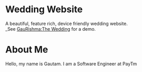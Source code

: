 # Wedding Website
A beautiful, feature rich, device friendly wedding website.  
_See [GauRishma:The Wedding](https://gaurishma.netlify.app/) for a demo.

# About Me
Hello, my name is Gautam. I am a Software Engineer at PayTm